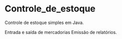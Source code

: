 # Controle_de_estoque
Controle de estoque simples em Java.

Entrada e saída de mercadorias
Emissão de relatórios. 
